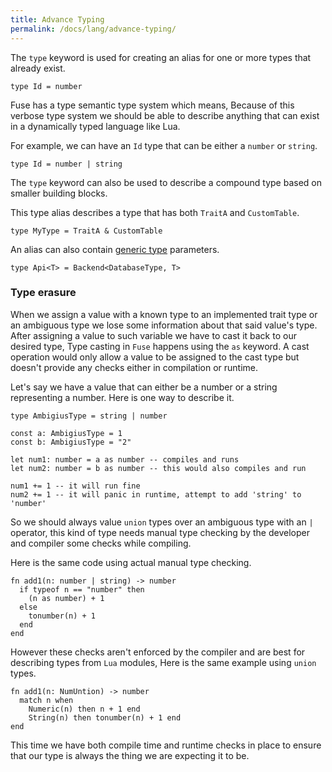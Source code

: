 ```yaml
---
title: Advance Typing
permalink: /docs/lang/advance-typing/
---
```


The `type` keyword is used for creating an alias for one or more types that already exist.

```fuse
type Id = number
```

Fuse has a type semantic type system which means, Because of this verbose type system we should be able to describe anything that can exist in a dynamically typed language like Lua.

For example, we can have an `Id` type that can be either a `number` or `string`.

```fuse
type Id = number | string
```

The `type` keyword can also be used to describe a compound type based on smaller building blocks.

This type alias describes a type that has both `TraitA` and `CustomTable`.

```fuse
type MyType = TraitA & CustomTable
```

An alias can also contain [generic type](/docs/language/generic/) parameters.

```fuse
type Api<T> = Backend<DatabaseType, T>
```

### Type erasure

When we assign a value with a known type to an implemented trait type or an ambiguous type we lose some information about that said value's type.
After assigning a value to such variable we have to cast it back to our desired type, Type casting in `Fuse` happens using the `as` keyword. A cast operation would only allow a value to be assigned to the cast type but doesn't provide any checks either in compilation or runtime.

Let's say we have a value that can either be a number or a string representing a number. Here is one way to describe it.

```fuse
type AmbigiusType = string | number

const a: AmbigiusType = 1
const b: AmbigiusType = "2"

let num1: number = a as number -- compiles and runs
let num2: number = b as number -- this would also compiles and run

num1 += 1 -- it will run fine
num2 += 1 -- it will panic in runtime, attempt to add 'string' to 'number'
```

So we should always value `union` types over an ambiguous type with an `|` operator, this kind of type needs manual type checking by the developer and compiler some checks while compiling.

Here is the same code using actual manual type checking.

```fuse
fn add1(n: number | string) -> number
  if typeof n == "number" then
    (n as number) + 1
  else
    tonumber(n) + 1
  end
end
```

However these checks aren't enforced by the compiler and are best for describing types from `Lua` modules, Here is the same example using `union` types.

```fuse
fn add1(n: NumUntion) -> number
  match n when
    Numeric(n) then n + 1 end
    String(n) then tonumber(n) + 1 end
end
```

This time we have both compile time and runtime checks in place to ensure that our type is always the thing we are expecting it to be.
